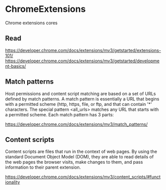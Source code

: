 # ChromeExtensions
Chrome extensions cores

## Read
https://developer.chrome.com/docs/extensions/mv3/getstarted/extensions-101/
https://developer.chrome.com/docs/extensions/mv3/getstarted/development-basics/

## Match patterns
Host permissions and content script matching are based on a set of URLs defined by match patterns. A match pattern is essentially a URL that begins with a permitted scheme (http, https, file, or ftp, and that can contain '*' characters. The special pattern <all_urls> matches any URL that starts with a permitted scheme. Each match pattern has 3 parts:

https://developer.chrome.com/docs/extensions/mv3/match_patterns/


## Content scripts
Content scripts are files that run in the context of web pages. By using the standard Document Object Model (DOM), they are able to read details of the web pages the browser visits, make changes to them, and pass information to their parent extension.

https://developer.chrome.com/docs/extensions/mv3/content_scripts/#functionality
